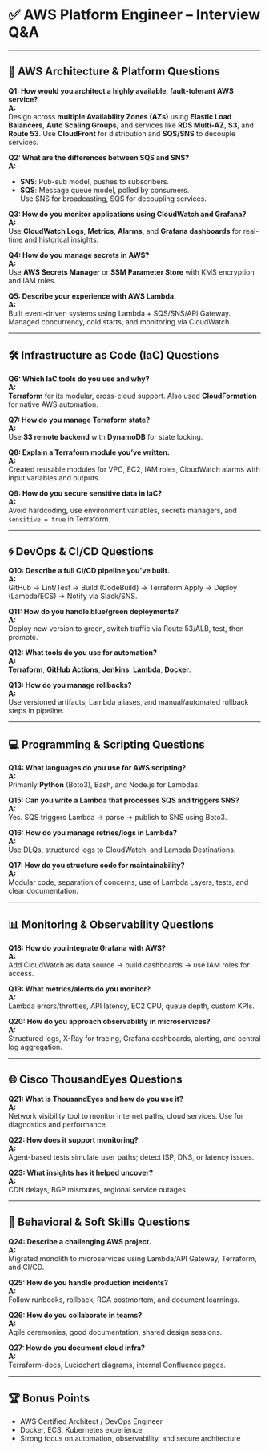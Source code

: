 
# ✅ AWS Platform Engineer – Interview Q&A

---

## 📄 AWS Architecture & Platform Questions

**Q1: How would you architect a highly available, fault-tolerant AWS service?**  
**A:**  
Design across **multiple Availability Zones (AZs)** using **Elastic Load Balancers**, **Auto Scaling Groups**, and services like **RDS Multi-AZ**, **S3**, and **Route 53**. Use **CloudFront** for distribution and **SQS/SNS** to decouple services.

**Q2: What are the differences between SQS and SNS?**  
**A:**  
- **SNS**: Pub-sub model, pushes to subscribers.  
- **SQS**: Message queue model, polled by consumers.  
Use SNS for broadcasting, SQS for decoupling services.

**Q3: How do you monitor applications using CloudWatch and Grafana?**  
**A:**  
Use **CloudWatch Logs**, **Metrics**, **Alarms**, and **Grafana dashboards** for real-time and historical insights.

**Q4: How do you manage secrets in AWS?**  
**A:**  
Use **AWS Secrets Manager** or **SSM Parameter Store** with KMS encryption and IAM roles.

**Q5: Describe your experience with AWS Lambda.**  
**A:**  
Built event-driven systems using Lambda + SQS/SNS/API Gateway. Managed concurrency, cold starts, and monitoring via CloudWatch.

---

## 🛠 Infrastructure as Code (IaC) Questions

**Q6: Which IaC tools do you use and why?**  
**A:**  
**Terraform** for its modular, cross-cloud support. Also used **CloudFormation** for native AWS automation.

**Q7: How do you manage Terraform state?**  
**A:**  
Use **S3 remote backend** with **DynamoDB** for state locking.

**Q8: Explain a Terraform module you’ve written.**  
**A:**  
Created reusable modules for VPC, EC2, IAM roles, CloudWatch alarms with input variables and outputs.

**Q9: How do you secure sensitive data in IaC?**  
**A:**  
Avoid hardcoding, use environment variables, secrets managers, and `sensitive = true` in Terraform.

---

## 🌀 DevOps & CI/CD Questions

**Q10: Describe a full CI/CD pipeline you've built.**  
**A:**  
GitHub → Lint/Test → Build (CodeBuild) → Terraform Apply → Deploy (Lambda/ECS) → Notify via Slack/SNS.

**Q11: How do you handle blue/green deployments?**  
**A:**  
Deploy new version to green, switch traffic via Route 53/ALB, test, then promote.

**Q12: What tools do you use for automation?**  
**A:**  
**Terraform**, **GitHub Actions**, **Jenkins**, **Lambda**, **Docker**.

**Q13: How do you manage rollbacks?**  
**A:**  
Use versioned artifacts, Lambda aliases, and manual/automated rollback steps in pipeline.

---

## 💻 Programming & Scripting Questions

**Q14: What languages do you use for AWS scripting?**  
**A:**  
Primarily **Python** (Boto3), Bash, and Node.js for Lambdas.

**Q15: Can you write a Lambda that processes SQS and triggers SNS?**  
**A:**  
Yes. SQS triggers Lambda → parse → publish to SNS using Boto3.

**Q16: How do you manage retries/logs in Lambda?**  
**A:**  
Use DLQs, structured logs to CloudWatch, and Lambda Destinations.

**Q17: How do you structure code for maintainability?**  
**A:**  
Modular code, separation of concerns, use of Lambda Layers, tests, and clear documentation.

---

## 📊 Monitoring & Observability Questions

**Q18: How do you integrate Grafana with AWS?**  
**A:**  
Add CloudWatch as data source → build dashboards → use IAM roles for access.

**Q19: What metrics/alerts do you monitor?**  
**A:**  
Lambda errors/throttles, API latency, EC2 CPU, queue depth, custom KPIs.

**Q20: How do you approach observability in microservices?**  
**A:**  
Structured logs, X-Ray for tracing, Grafana dashboards, alerting, and central log aggregation.

---

## 🌐 Cisco ThousandEyes Questions

**Q21: What is ThousandEyes and how do you use it?**  
**A:**  
Network visibility tool to monitor internet paths, cloud services. Use for diagnostics and performance.

**Q22: How does it support monitoring?**  
**A:**  
Agent-based tests simulate user paths; detect ISP, DNS, or latency issues.

**Q23: What insights has it helped uncover?**  
**A:**  
CDN delays, BGP misroutes, regional service outages.

---

## 📄 Behavioral & Soft Skills Questions

**Q24: Describe a challenging AWS project.**  
**A:**  
Migrated monolith to microservices using Lambda/API Gateway, Terraform, and CI/CD.

**Q25: How do you handle production incidents?**  
**A:**  
Follow runbooks, rollback, RCA postmortem, and document learnings.

**Q26: How do you collaborate in teams?**  
**A:**  
Agile ceremonies, good documentation, shared design sessions.

**Q27: How do you document cloud infra?**  
**A:**  
Terraform-docs, Lucidchart diagrams, internal Confluence pages.

---

## 🏆 Bonus Points

- AWS Certified Architect / DevOps Engineer  
- Docker, ECS, Kubernetes experience  
- Strong focus on automation, observability, and secure architecture
